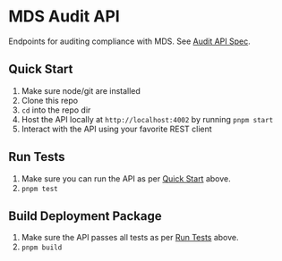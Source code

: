 # MDS Audit API

Endpoints for auditing compliance with MDS. See
[Audit API Spec](mds-audit.md).

## Quick Start

1. Make sure node/git are installed
2. Clone this repo
3. `cd` into the repo dir
4. Host the API locally at `http://localhost:4002` by running `pnpm start`
5. Interact with the API using your favorite REST client

## Run Tests

1. Make sure you can run the API as per [Quick Start](#quick-start) above.
2. `pnpm test`

## Build Deployment Package
1. Make sure the API passes all tests as per [Run Tests](#run-tests) above.
2. `pnpm build`